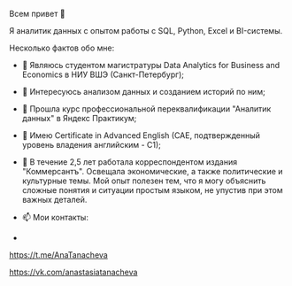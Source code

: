 Всем привет 👋

Я аналитик данных с опытом работы с SQL, Python, Excel и BI-системы. 

Несколько фактов обо мне:

- 🌱 Являюсь студентом магистратуры Data Analytics for Business and Economics в НИУ ВШЭ (Санкт-Петербург);  
- 👯 Интересуюсь анализом данных и созданием историй по ним; 
- 🤔 Прошла курс профессиональной переквалификации "Аналитик данных" в Яндекс Практикум;
- 🔭 Имею Certificate in Advanced English (CAE, подтвержденный уровень владения английским - C1);
- 📇 В течение 2,5 лет работала корреспондентом издания "Коммерсантъ". Освещала экономические, а также политические и культурные темы. Мой опыт полезен тем, что я могу объяснить сложные понятия и ситуации простым языком, не упустив при этом важных деталей.

- 📫 Мои контакты:
- 
https://t.me/AnaTanacheva

https://vk.com/anastasiatanacheva

